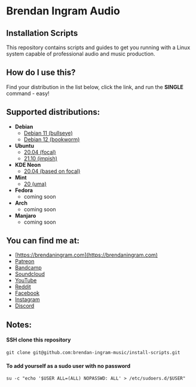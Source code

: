 # Brendan Ingram Audio

## Installation Scripts

This repository contains scripts and guides to get you running with a Linux system capable of professional audio and music production.

## How do I use this?

Find your distribution in the list below, click the link, and run the **SINGLE** command - easy!

## Supported distributions:

- **Debian**
  - [Debian 11 (bullseye)](debian-bullseye-install-audio.sh)
  - [Debian 12 (bookworm)](debian-bookworm-install-audio.sh)
- **Ubuntu**
  - [20.04 (focal)](ubuntu-focal-install-audio.sh)
  - [21.10 (impish)](ubuntu-impish-install-audio.sh)
- **KDE Neon**
  - [20.04 (based on focal)](neon-focal-install-audio.sh)
- **Mint**
  - [20 (uma)](mint-uma-install-audio.sh)
- **Fedora**
  - coming soon
- **Arch**
  - coming soon
- **Manjaro**
  - coming soon

## You can find me at:
- [https://brendaningram.com](https://brendaningram.com)
- [Patreon](https://www.patreon.com/brendaningram)
- [Bandcamp](https://brendaningram.bandcamp.com)
- [Soundcloud](https://soundcloud.com/brendaningrammusic)
- [YouTube](https://www.youtube.com/channel/UCypNYnOtbvtSXEsDWqAEcdA)
- [Reddit](https://www.reddit.com/user/brendaningram)
- [Facebook]()
- [Instagram](https://www.instagram.com/brendaningrammusic)
- [Discord]()

## Notes:

#### SSH clone this repository
`git clone git@github.com:brendan-ingram-music/install-scripts.git`

#### To add yourself as a sudo user with no password

`su -c "echo '$USER ALL=(ALL) NOPASSWD: ALL' > /etc/sudoers.d/$USER"`
